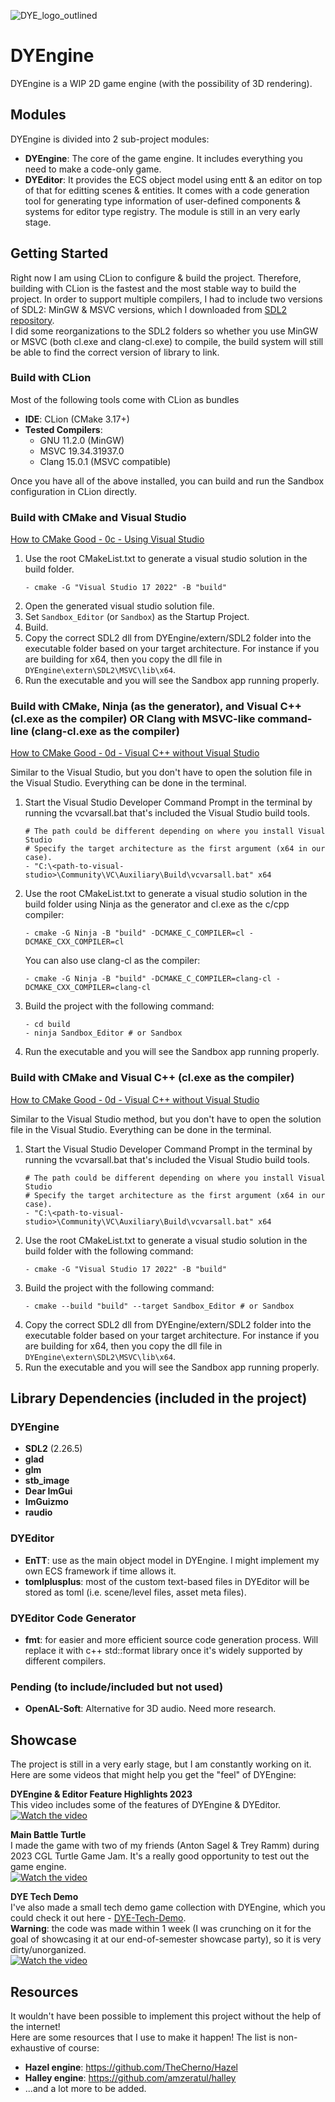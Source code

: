 ![DYE_logo_outlined](https://user-images.githubusercontent.com/8101387/219255174-fdb29aa7-6c08-42ca-9365-a86e0d774d94.png)
# DYEngine
DYEngine is a WIP 2D game engine (with the possibility of 3D rendering).

## Modules
DYEngine is divided into 2 sub-project modules:
* **DYEngine**: The core of the game engine. It includes everything you need to make a code-only game.
* **DYEditor**: It provides the ECS object model using entt & an editor on top of that for editting scenes & entities. It comes with a code generation tool for generating type information of user-defined components & systems for editor type registry. The module is still in an very early stage.

## Getting Started

Right now I am using CLion to configure & build the project. Therefore, building with CLion is the fastest and the most stable way to build the project.
In order to support multiple compilers, I had to include two versions of SDL2: MinGW & MSVC versions, which I downloaded from [SDL2 repository](https://github.com/libsdl-org/SDL/releases).  
I did some reorganizations to the SDL2 folders so whether you use MinGW or MSVC (both cl.exe and clang-cl.exe) to compile, the build system will still be able to find the correct version of library to link.

### Build with CLion
Most of the following tools come with CLion as bundles
- **IDE**: CLion (CMake 3.17+)
- **Tested Compilers**: 
  - GNU 11.2.0 (MinGW)
  - MSVC 19.34.31937.0
  - Clang 15.0.1 (MSVC compatible)

Once you have all of the above installed, you can build and run the Sandbox configuration in CLion directly.

### Build with CMake and Visual Studio
[How to CMake Good - 0c - Using Visual Studio](https://youtu.be/6aiV7Z9NRhk)

1. Use the root CMakeList.txt to generate a visual studio solution in the build folder.
    ```shell
    - cmake -G "Visual Studio 17 2022" -B "build"
    ```
2. Open the generated visual studio solution file.
3. Set `Sandbox_Editor` (or `Sandbox`) as the Startup Project.
4. Build.
5. Copy the correct SDL2 dll from DYEngine/extern/SDL2 folder into the executable folder based on your target architecture. For instance if you are building for x64, then you copy the dll file in `DYEngine\extern\SDL2\MSVC\lib\x64`.
6. Run the executable and you will see the Sandbox app running properly.

### Build with CMake, Ninja (as the generator), and Visual C++ (cl.exe as the compiler) OR Clang with MSVC-like command-line (clang-cl.exe as the compiler)
[How to CMake Good - 0d - Visual C++ without Visual Studio](https://youtu.be/nGnKmEkNBkw)

Similar to the Visual Studio, but you don't have to open the solution file in the Visual Studio.
Everything can be done in the terminal.

1. Start the Visual Studio Developer Command Prompt in the terminal by running the vcvarsall.bat that's included the Visual Studio build tools.
    ```shell
    # The path could be different depending on where you install Visual Studio
    # Specify the target architecture as the first argument (x64 in our case).
    - "C:\<path-to-visual-studio>\Community\VC\Auxiliary\Build\vcvarsall.bat" x64
    ```
2. Use the root CMakeList.txt to generate a visual studio solution in the build folder using Ninja as the generator and cl.exe as the c/cpp compiler:
    ```shell
    - cmake -G Ninja -B "build" -DCMAKE_C_COMPILER=cl -DCMAKE_CXX_COMPILER=cl
    ```
    You can also use clang-cl as the compiler:
    ```shell
    - cmake -G Ninja -B "build" -DCMAKE_C_COMPILER=clang-cl -DCMAKE_CXX_COMPILER=clang-cl
    ```
3. Build the project with the following command:
    ```shell
    - cd build
    - ninja Sandbox_Editor # or Sandbox
    ```
4. Run the executable and you will see the Sandbox app running properly.

### Build with CMake and Visual C++ (cl.exe as the compiler)
[How to CMake Good - 0d - Visual C++ without Visual Studio](https://youtu.be/nGnKmEkNBkw)

Similar to the Visual Studio method, but you don't have to open the solution file in the Visual Studio.
Everything can be done in the terminal.

1. Start the Visual Studio Developer Command Prompt in the terminal by running the vcvarsall.bat that's included the Visual Studio build tools.
    ```shell
    # The path could be different depending on where you install Visual Studio
    # Specify the target architecture as the first argument (x64 in our case).
    - "C:\<path-to-visual-studio>\Community\VC\Auxiliary\Build\vcvarsall.bat" x64
    ```
2. Use the root CMakeList.txt to generate a visual studio solution in the build folder with the following command:
    ```shell
    - cmake -G "Visual Studio 17 2022" -B "build"
    ```
3. Build the project with the following command:
    ```shell
    - cmake --build "build" --target Sandbox_Editor # or Sandbox
    ```
4. Copy the correct SDL2 dll from DYEngine/extern/SDL2 folder into the executable folder based on your target architecture. For instance if you are building for x64, then you copy the dll file in `DYEngine\extern\SDL2\MSVC\lib\x64`.
5. Run the executable and you will see the Sandbox app running properly.

## Library Dependencies (included in the project)
### DYEngine
- **SDL2** (2.26.5)
- **glad**
- **glm**
- **stb_image**
- **Dear ImGui**
- **ImGuizmo**
- **raudio**
### DYEditor
- **EnTT**: use as the main object model in DYEngine. I might implement my own ECS framework if time allows it.
- **tomlplusplus**: most of the custom text-based files in DYEditor will be stored as toml (i.e. scene/level files, asset meta files).
### DYEditor Code Generator
- **fmt**: for easier and more efficient source code generation process. Will replace it with c++ std::format library once it's widely supported by different compilers. 
### Pending (to include/included but not used)
- **OpenAL-Soft**: Alternative for 3D audio. Need more research.

## Showcase
The project is still in a very early stage, but I am constantly working on it.  
Here are some videos that might help you get the "feel" of DYEngine:
  
**DYEngine & Editor Feature Highlights 2023**  
This video includes some of the features of DYEngine & DYEditor.  
[![Watch the video](https://img.youtube.com/vi/ZrwCcynemSA/maxresdefault.jpg)](https://youtu.be/ZrwCcynemSA)  

**Main Battle Turtle**  
I made the game with two of my friends (Anton Sagel & Trey Ramm) during 2023 CGL Turtle Game Jam.
It's a really good opportunity to test out the game engine.  
[![Watch the video](https://img.youtube.com/vi/CldpJoQgW-Q/maxresdefault.jpg)](https://youtu.be/CldpJoQgW-Q)  

**DYE Tech Demo**  
I've also made a small tech demo game collection with DYEngine, which you could check it out here - [DYE-Tech-Demo](https://github.com/ta-david-yu/DYE-Tech-Demo).  
**Warning**: the code was made within 1 week (I was crunching on it for the goal of showcasing it at our end-of-semester showcase party), so it is very dirty/unorganized.  
[![Watch the video](https://img.youtube.com/vi/0tD2ZouCuN4/maxresdefault.jpg)](https://youtu.be/0tD2ZouCuN4)  

## Resources
It wouldn't have been possible to implement this project without the help of the internet!  
Here are some resources that I use to make it happen! The list is non-exhaustive of course:  
* **Hazel engine**: https://github.com/TheCherno/Hazel
* **Halley engine**: https://github.com/amzeratul/halley
* ...and a lot more to be added.
